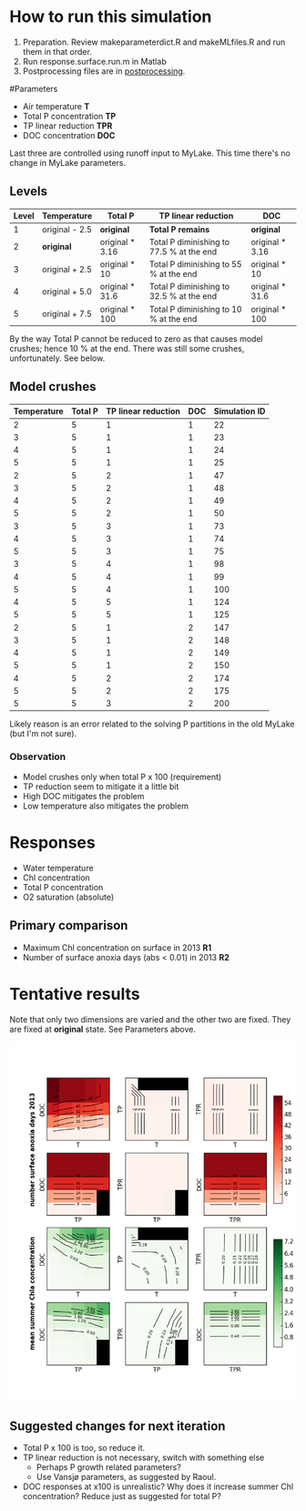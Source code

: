 # How to run this simulation

1. Preparation. Review makeparameterdict.R and makeMLfiles.R and run
   them in that order.
1. Run response.surface.run.m in Matlab
1. Postprocessing files are in [postprocessing](postprocessing).

#Parameters

* Air temperature **T**
* Total P concentration **TP**
* TP linear reduction **TPR**
* DOC concentration **DOC**

Last three are controlled using runoff input to MyLake. This time
there's no change in MyLake parameters. 

## Levels

Level | Temperature | Total P | TP linear reduction | DOC
--- | --- | --- | --- | ---
1 | original - 2.5 | **original** | **Total P remains** | **original**
2 | **original**  | original * 3.16  | Total P diminishing to 77.5 % at the end | original * 3.16
3 | original + 2.5 | original * 10 | Total P diminishing to 55 % at the end | original * 10
4 | original + 5.0 | original * 31.6 | Total P diminishing to 32.5 % at the end | original * 31.6
5 | original + 7.5 | original * 100 | Total P diminishing to 10 % at the end | original * 100

By the way Total P cannot be reduced to zero as that causes model
crushes; hence 10 % at the end. There was still some crushes,
unfortunately. See below. 

## Model crushes
Temperature | Total P | TP linear reduction | DOC | Simulation ID
--- | --- | --- | --- | ---
2 | 5 | 1 | 1 | 22
3 | 5 | 1 | 1 | 23
4 | 5 | 1 | 1 | 24
5 | 5 | 1 | 1 | 25
2 | 5 | 2 | 1 | 47
3 | 5 | 2 | 1 | 48
4 | 5 | 2 | 1 | 49
5 | 5 | 2 | 1 | 50
3 | 5 | 3 | 1 | 73
4 | 5 | 3 | 1 | 74
5 | 5 | 3 | 1 | 75
3 | 5 | 4 | 1 | 98
4 | 5 | 4 | 1 | 99
5 | 5 | 4 | 1 | 100
4 | 5 | 5 | 1 | 124
5 | 5 | 5 | 1 | 125
2 | 5 | 1 | 2 | 147
3 | 5 | 1 | 2 | 148
4 | 5 | 1 | 2 | 149
5 | 5 | 1 | 2 | 150
4 | 5 | 2 | 2 | 174
5 | 5 | 2 | 2 | 175
5 | 5 | 3 | 2 | 200

Likely reason is an error related to the solving P partitions in the
old MyLake (but I'm not sure).

### Observation

* Model crushes only when total P x 100 (requirement)
* TP reduction seem to mitigate it a little bit
* High DOC mitigates the problem
* Low temperature also mitigates the problem

# Responses

* Water temperature
* Chl concentration
* Total P concentration
* O2 saturation (absolute)

## Primary comparison

* Maximum Chl concentration on surface in 2013 **R1**
* Number of surface anoxia days (abs < 0.01) in 2013 **R2**

# Tentative results

Note that only two dimensions are varied and the other two are
fixed. They are fixed at **original** state. See Parameters above.

![](figures/combined_reordered.png)

## Suggested changes for next iteration

* Total P x 100 is too, so reduce it.
* TP linear reduction is not necessary, switch with something else
  * Perhaps P growth related parameters?
  * Use Vansjø parameters, as suggested by Raoul.
* DOC responses at x100 is unrealistic? Why does it increase summer
  Chl concentration? Reduce just as suggested for total P? 

